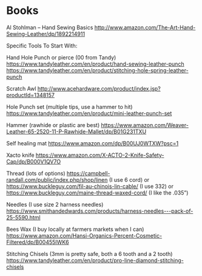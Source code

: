# Books

Al Stohlman – Hand Sewing Basics
http://www.amazon.com/The-Art-Hand-Sewing-Leather/dp/1892214911

Specific Tools To Start With:

Hand Hole Punch or pierce (00 from Tandy)
https://www.tandyleather.com/en/product/hand-sewing-leather-punch
https://www.tandyleather.com/en/product/stitching-hole-spring-leather-punch

Scratch Awl
http://www.acehardware.com/product/index.jsp?productId=1348157

Hole Punch set (multiple tips, use a hammer to hit)
https://www.tandyleather.com/en/product/mini-leather-punch-set

Hammer (rawhide or plastic are best)
https://www.amazon.com/Weaver-Leather-65-2520-11-P-Rawhide-Mallet/dp/B01G231TXU

Self healing mat
https://www.amazon.com/dp/B00UJ0WTXW?psc=1

Xacto knife
https://www.amazon.com/X-ACTO-2-Knife-Safety-Cap/dp/B000V1QV7O

Thread (lots of options)
https://campbell-randall.com/public/index.php/shop/linen (I use 6 cord)
or
https://www.buckleguy.com/fil-au-chinois-lin-cable/ (I use 332)
or
https://www.buckleguy.com/maine-thread-waxed-cord/ (I like the .035”)

Needles (I use size 2 harness needles)
https://www.smithandedwards.com/products/harness-needles---pack-of-25-5590.html

Bees Wax (I buy locally at farmers markets when I can)
https://www.amazon.com/Hansi-Organics-Percent-Cosmetic-Filtered/dp/B00455IWK6

Stitching Chisels (3mm is pretty safe, both a 6 tooth and a 2 tooth)
https://www.tandyleather.com/en/product/pro-line-diamond-stitching-chisels
